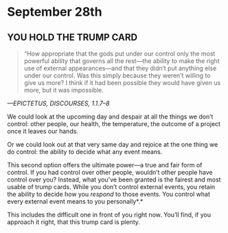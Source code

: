 # September 28th
## YOU HOLD THE TRUMP CARD

> “How appropriate that the gods put under our control only the most powerful ability that governs all the rest—the ability to make the right use of external appearances—and that they didn’t put anything else under our control. Was this simply because they weren’t willing to give us more? I think if it had been possible they would have given us more, but it was impossible.

*—EPICTETUS, DISCOURSES, 1.1.7–8*

We could look at the upcoming day and despair at all the things we don’t control: other people, our health, the temperature, the outcome of a project once it leaves our hands.

Or we could look out at that very same day and rejoice at the one thing we do control: the ability to decide what any event means.

This second option offers the ultimate power—a true and fair form of control. If you had control over other people, wouldn’t other people have control over you? Instead, what you’ve been granted is the fairest and most usable of trump cards. While you don’t control external events, you retain the ability to decide how you *respond* to those events. You control what every external event means to you personally*.*

This includes the difficult one in front of you right now. You’ll find, if you approach it right, that this trump card is plenty.

